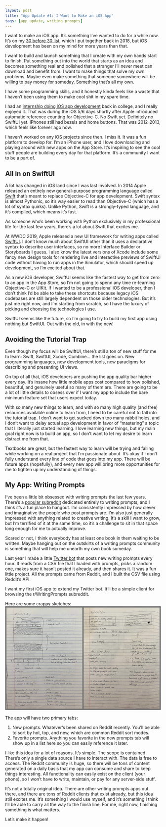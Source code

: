 ```yaml
---
layout: post
title: "App Update #1: I Want to Make an iOS App"
tags: [app update, writing prompts]
---
```


I want to make an iOS app. It’s something I’ve wanted to do for a while now. It’s on my [30 before 30 list][30-before-30], which I put together back in 2018, but iOS development has been on my mind for more years than that.

I want to build and launch something that I create with my own hands start to finish. Put something out into the world that starts as an idea and becomes something real and polished that a stranger I’ll never meet can download and benefit from. I want to make things that solve my own problems. Maybe even make something that someone somewhere will be willing to pay money for someday. Something that’s all my own.

I have some programming skills, and it honestly kinda feels like a waste that I haven’t been using them to make cool shit in my spare time.

I had an [internship doing iOS app development][ios-internship] back in college, and I really enjoyed it. That was during the iOS 5/6 days shortly after Apple introduced automatic reference counting for Objective-C. No Swift yet. Definitely no SwiftUI yet. iPhones still had bezels and home buttons. That was 2012-2013, which feels like forever ago now.

I haven’t worked on any iOS projects since then. I miss it. It was a fun platform to develop for. I’m an iPhone user, and I love downloading and playing around with new apps on the App Store. It’s inspiring to see the cool stuff people are building every day for that platform. It’s a community I want to be a part of.

## All in on SwiftUI

A lot has changed in iOS land since I was last involved. In 2014 Apple released an entirely new general-purpose programming language called [Swift][swift] that’s meant to replace Objective-C for app development. Swift syntax is almost Pythonic, so it’s way easier to read than Objective-C (which has a lot of syntax quirks). Unlike Python, Swift is a strongly-typed language, and it’s compiled, which means it’s fast.

As someone who’s been working with Python exclusively in my professional life for the last few years, there’s a lot about Swift that excites me.

At WWDC 2019, Apple released a new UI framework for writing apps called [SwiftUI][swift-ui]. I don’t know much about SwiftUI other than it uses a declarative syntax to describe user interfaces, so no more Interface Builder or Storyboards I guess. I also know the latest versions of Xcode include some fancy new design tools for rendering live and interactive previews of SwiftUI code without having to run apps in the Simulator, which should speed up development, so I’m excited about that.

As a new iOS developer, SwiftUI seems like the fastest way to get from zero to an app in the App Store, so I’m not going to spend any time re-learning Objective-C or UIKit. If I wanted to be a professional iOS developer, then I don’t think I’d be able to take these shortcuts because legacy iOS codebases are still largely dependent on those older technologies. But it’s just me right now, and I’m starting from scratch, so I have the luxury of picking and choosing the technologies I use.

SwiftUI seems like the future, so I’m going to try to build my first app using nothing but SwiftUI. Out with the old, in with the new!

## Avoiding the Tutorial Trap

Even though my focus will be SwiftUI, there’s still a ton of new stuff for me to learn: Swift, SwiftUI, Xcode, Combine… the list goes on. New programming languages, new development tools, new paradigms for describing and presenting UI views.

On top of all that, iOS developers are pushing the app quality bar higher every day. It’s insane how little mobile apps cost compared to how polished, beautiful, and genuinely useful so many of them are. There are going to be a lot of little details to obsess over if I want my app to include the bare minimum feature set that users expect today.

With so many new things to learn, and with so many high quality (and free) resources available online to learn from, I need to be careful not to fall into the tutorial trap. I don’t want to get sucked down too many rabbit holes, and I don’t want to delay actual app development in favor of “mastering” a topic that I literally just started learning. I love learning new things, but my main goal right now is to build an app, so I don’t want to let my desire to learn distract me from that.

Textbooks are great, but the fastest way to learn will be trying and failing while working on a real project that I’m passionate about. It’s okay if I don’t fully understand every line of code that goes into my app. There will be future apps (hopefully), and every new app will bring more opportunities for me to tighten up my understanding of things.

## My App: Writing Prompts

I’ve been a little bit obsessed with writing prompts the last few years. There’s a [popular subreddit][writing-prompts] dedicated entirely to writing prompts, and I think it’s a fun place to hangout. I’m consistently impressed by how clever and imaginative the people who post prompts are. I’m also just generally impressed with anything related to creative writing. It’s a skill I want to grow, but I’m terrified of it at the same time, so it’s a challenge to sit in that space long enough for me to actually improve.

Scared or not, I think everybody has at least one book in them waiting to be written. Maybe hanging out on the outskirts of a writing prompts community is something that will help me unearth my own book someday.

Last year I made a little [Twitter bot][twitter-bot] that posts new writing prompts every hour. It reads from a CSV file that I loaded with prompts, picks a random one, makes sure it hasn’t posted it already, and then shares it. It was a fun little project. All the prompts came from Reddit, and I built the CSV file using Reddit’s API.

I want my first iOS app to extend my Twitter bot. It’ll be a simple client for browsing the r/WritingPrompts subreddit.

Here are some crappy sketches:
![Writing prompts app sketches](/assets/app-update-first-wp-app-sketch.jpg)

The app will have two primary tabs:
1. New prompts. Whatever’s been shared on Reddit recently. You’ll be able to sort by hot, top, and new, which are common Reddit sort modes.
2. Favorite prompts. Anything you favorite in the new prompts tab will show up in a list here so you can easily reference it later.

I like this idea for a lot of reasons. It’s simple. The scope is contained. There’s only a single data source I have to interact with. The data is free to access. The Reddit community is huge, so there will be tons of content generated on a daily basis that my app can consume and share to keep things interesting. All functionality can easily exist on the client (your phone), so I won’t have to write, maintain, or pay for any server-side stuff.

It’s not a totally original idea. There are other writing prompts apps out there, and there are tons of Reddit clients that exist already, but this idea still excites me. It’s something I would use myself, and it’s something I think I’ll be able to carry all the way to the finish line. For me, right now, finishing something is what matters.

Let’s make it happen!

[30-before-30]: http://www.dannyrerucha.com/article/30-before-30/
[ios-internship]: http://www.dannyrerucha.com/article/moving-on/
[swift]: https://developer.apple.com/swift/
[swift-ui]: https://developer.apple.com/xcode/swiftui/
[writing-prompts]: https://www.reddit.com/r/WritingPrompts/
[twitter-bot]: https://twitter.com/WeWriteDragons
